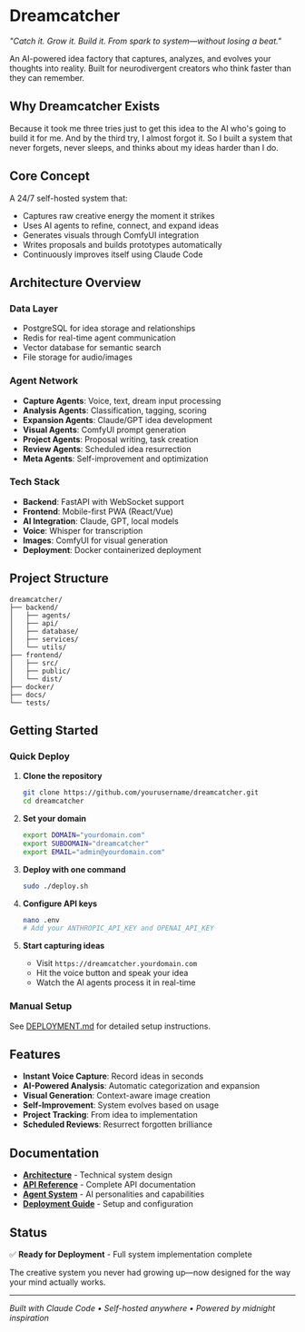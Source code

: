 # Dreamcatcher

*"Catch it. Grow it. Build it. From spark to system—without losing a beat."*

An AI-powered idea factory that captures, analyzes, and evolves your thoughts into reality. Built for neurodivergent creators who think faster than they can remember.

## Why Dreamcatcher Exists

Because it took me three tries just to get this idea to the AI who's going to build it for me. And by the third try, I almost forgot it. So I built a system that never forgets, never sleeps, and thinks about my ideas harder than I do.

## Core Concept

A 24/7 self-hosted system that:
- Captures raw creative energy the moment it strikes
- Uses AI agents to refine, connect, and expand ideas
- Generates visuals through ComfyUI integration
- Writes proposals and builds prototypes automatically
- Continuously improves itself using Claude Code

## Architecture Overview

### Data Layer
- PostgreSQL for idea storage and relationships
- Redis for real-time agent communication
- Vector database for semantic search
- File storage for audio/images

### Agent Network
- **Capture Agents**: Voice, text, dream input processing
- **Analysis Agents**: Classification, tagging, scoring
- **Expansion Agents**: Claude/GPT idea development
- **Visual Agents**: ComfyUI prompt generation
- **Project Agents**: Proposal writing, task creation
- **Review Agents**: Scheduled idea resurrection
- **Meta Agents**: Self-improvement and optimization

### Tech Stack
- **Backend**: FastAPI with WebSocket support
- **Frontend**: Mobile-first PWA (React/Vue)
- **AI Integration**: Claude, GPT, local models
- **Voice**: Whisper for transcription
- **Images**: ComfyUI for visual generation
- **Deployment**: Docker containerized deployment

## Project Structure

```
dreamcatcher/
├── backend/
│   ├── agents/
│   ├── api/
│   ├── database/
│   ├── services/
│   └── utils/
├── frontend/
│   ├── src/
│   ├── public/
│   └── dist/
├── docker/
├── docs/
└── tests/
```

## Getting Started

### Quick Deploy

1. **Clone the repository**
   ```bash
   git clone https://github.com/yourusername/dreamcatcher.git
   cd dreamcatcher
   ```

2. **Set your domain**
   ```bash
   export DOMAIN="yourdomain.com"
   export SUBDOMAIN="dreamcatcher"
   export EMAIL="admin@yourdomain.com"
   ```

3. **Deploy with one command**
   ```bash
   sudo ./deploy.sh
   ```

4. **Configure API keys**
   ```bash
   nano .env
   # Add your ANTHROPIC_API_KEY and OPENAI_API_KEY
   ```

5. **Start capturing ideas**
   - Visit `https://dreamcatcher.yourdomain.com`
   - Hit the voice button and speak your idea
   - Watch the AI agents process it in real-time

### Manual Setup

See [DEPLOYMENT.md](DEPLOYMENT.md) for detailed setup instructions.

## Features

- **Instant Voice Capture**: Record ideas in seconds
- **AI-Powered Analysis**: Automatic categorization and expansion
- **Visual Generation**: Context-aware image creation
- **Self-Improvement**: System evolves based on usage
- **Project Tracking**: From idea to implementation
- **Scheduled Reviews**: Resurrect forgotten brilliance

## Documentation

- **[Architecture](docs/ARCHITECTURE.md)** - Technical system design
- **[API Reference](docs/API.md)** - Complete API documentation
- **[Agent System](docs/AGENTS.md)** - AI personalities and capabilities
- **[Deployment Guide](DEPLOYMENT.md)** - Setup and configuration

## Status

✅ **Ready for Deployment** - Full system implementation complete

The creative system you never had growing up—now designed for the way your mind actually works.

---

*Built with Claude Code • Self-hosted anywhere • Powered by midnight inspiration*
